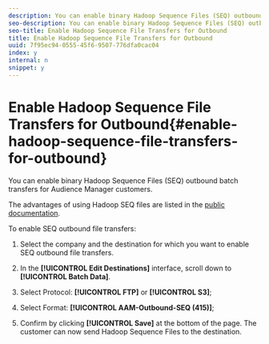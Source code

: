 ```yaml
---
description: You can enable binary Hadoop Sequence Files (SEQ) outbound batch transfers for Audience Manager customers.
seo-description: You can enable binary Hadoop Sequence Files (SEQ) outbound batch transfers for Audience Manager customers.
seo-title: Enable Hadoop Sequence File Transfers for Outbound
title: Enable Hadoop Sequence File Transfers for Outbound
uuid: 7f95ec94-0555-45f6-9507-776dfa0cac04
index: y
internal: n
snippet: y
---
```


# Enable Hadoop Sequence File Transfers for Outbound{#enable-hadoop-sequence-file-transfers-for-outbound}

You can enable binary Hadoop Sequence Files (SEQ) outbound batch transfers for Audience Manager customers.

The advantages of using Hadoop SEQ files are listed in the [public documentation](https://marketing.adobe.com/resources/help/en_US/aam/outbound-seq-files.html).

To enable SEQ outbound file transfers:

1. Select the company and the destination for which you want to enable SEQ outbound file transfers. 
1. In the **[!UICONTROL Edit Destinations]** interface, scroll down to **[!UICONTROL Batch Data]**. 

1. Select Protocol: **[!UICONTROL FTP]** or **[!UICONTROL S3]**; 

1. Select Format: **[!UICONTROL AAM-Outbound-SEQ (415)]**; 
1. Confirm by clicking **[!UICONTROL Save]** at the bottom of the page. The customer can now send Hadoop Sequence Files to the destination.

